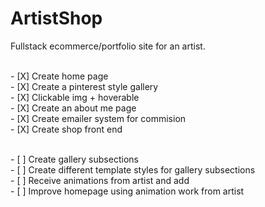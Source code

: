 # ArtistShop
Fullstack ecommerce/portfolio site for an artist. 

<br/> - [X] Create home page 
<br/> - [X] Create a pinterest style gallery 
<br/> - [X] Clickable img + hoverable
<br/> - [X] Create an about me page
<br/> - [X] Create emailer system for commision
<br/> - [X] Create shop front end

<br/> - [ ] Create gallery subsections
<br/> - [ ] Create different template styles for gallery subsections
<br/> - [ ] Receive animations from artist and add
<br/> - [ ] Improve homepage using animation work from artist 

